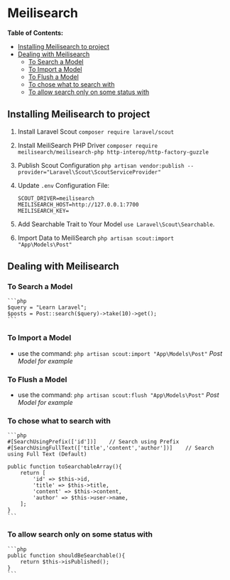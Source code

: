# Meilisearch

**Table of Contents:**
* [Installing Meilisearch to project](#installing-meilisearch-to-project)
* [Dealing with Meilisearch](#dealing-with-meilisearch)
	* [To Search a Model](#to-search-a-model)
	* [To Import a Model](#to-import-a-model)
	* [To Flush a Model](#to-flush-a-model)
	* [To chose what to search with](#to-chose-what-to-search-with)
	* [To allow search only on some status with](#to-allow-search-only-on-some-status-with)

## Installing Meilisearch to project
1. Install Laravel Scout `composer require laravel/scout`
		
2. Install MeiliSearch PHP Driver `composer require meilisearch/meilisearch-php http-interop/http-factory-guzzle`
		
3. Publish Scout Configuration `php artisan vendor:publish --provider="Laravel\Scout\ScoutServiceProvider"`
		
4. Update `.env` Configuration File:
	```
	SCOUT_DRIVER=meilisearch
	MEILISEARCH_HOST=http://127.0.0.1:7700
	MEILISEARCH_KEY=
	```

5. Add Searchable Trait to Your Model `use Laravel\Scout\Searchable`.
	
6. Import Data to MeiliSearch `php artisan scout:import "App\Models\Post"`

## Dealing with Meilisearch	

### To Search a Model
	```php
	$query = "Learn Laravel";
	$posts = Post::search($query)->take(10)->get();
	```

### To Import a Model 
- use the command: `php artisan scout:import "App\Models\Post"` *Post Model for example*

### To Flush a Model
- use the command: `php artisan scout:flush "App\Models\Post"` *Post Model for example*
	
### To chose what to search with
	```php
	#[SearchUsingPrefix(['id'])]	// Search using Prefix
    #[SearchUsingFullText(['title','content','author'])]	// Search using Full Text (Default)

    public function toSearchableArray(){
        return [
            'id' => $this->id, 
            'title' => $this->title, 
            'content' => $this->content,
            'author' => $this->user->name,
        ];
    }
	```

### To allow search only on some status with
	```php
	public function shouldBeSearchable(){
        return $this->isPublished();
    }
	```
